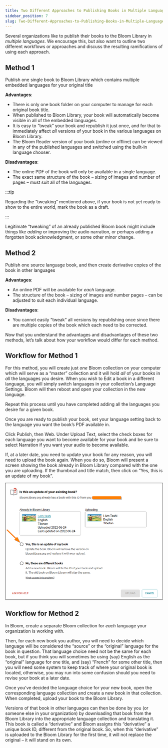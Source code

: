 ```yaml
---
title: Two Different Approaches to Publishing Books in Multiple Languages
sidebar_position: 7
slug: Two-Different-Approaches-to-Publishing-Books-in-Multiple-Languages
---
```




Several organizations like to publish their books to the Bloom Library in _multiple languages_. We encourage this, but also want to outline two different workflows or approaches and discuss the resulting ramifications of using each approach.


## Method 1


Publish one single book to Bloom Library which contains multiple embedded languages for your original title


**Advantages**:

- There is only one book folder on your computer to manage for each original book title.
- When published to Bloom Library, your book will automatically become visible in all of the embedded languages.
- It is easy to “tweak” your book and republish it just once, and for that to immediately affect _all_ versions of your book in the various languages on Bloom Library.
- The Bloom Reader version of your book (online or offline) can be viewed in any of the published languages and switched using the built-in language chooser.

**Disadvantages**:

- The online PDF of the book will only be available in a single language.
- The exact same structure of the book – sizing of images and number of pages – must suit all of the languages.

:::tip

Regarding the “tweaking” mentioned above, if your book is not yet ready to show to the entire world, mark the book as a draft.

:::



Legitimate “tweaking” of an already published Bloom book might include things like _adding_ or improving the audio narration, or perhaps adding a forgotten book acknowledgment, or some other minor change.


## Method 2


Publish one source language book, and then create derivative copies of the book in other languages


**Advantages**:

- An online PDF will be available for _each_ language.
- The structure of the book – sizing of images and number pages – can be adjusted to suit each individual language.

**Disadvantages**:

- You cannot easily “tweak” all versions by republishing once since there are multiple copies of the book which each need to be corrected.

Now that you understand the advantages and disadvantages of these two methods, let’s talk about how your workflow would differ for each method.


## Workflow for Method 1


For this method, you will create just _one_ Bloom collection on your computer which will serve as a “master” collection and it will hold _all_ of your books in _all_ the languages you desire. When you wish to Edit a book in a different language, you will simply switch languages in your collection’s Language Settings. Bloom will then reboot and open your collection in the new language.


Repeat this process until you have completed adding all the languages you desire for a given book.


Once you are ready to publish your book, set your language setting back to the language you want the book’s PDF available in.


Click Publish, then Web. Under Upload Text, select the check boxes for each language you want to become available for your book and be sure to select Narration if you want your audio to become available.


If, at a later date, you need to update your book for any reason, you will need to upload the book again. When you do so, Bloom will present a screen showing the book already in Bloom Library compared with the one you are uploading. If the thumbnail and title match, then click on “Yes, this is an update of my book”.


![](./841887422.png)


## Workflow for Method 2


In Bloom, create a separate Bloom collection for _each_ language your organization is working with.


Then, for each new book you author, you will need to decide which language will be considered the “source” or the “original” language for the book in question. That language choice need not be the same for each book, but if you think you will sometimes be using (say) English as the “original” language for one title, and (say) “French” for some other title, then you will need some system to keep track of where your original book is located, otherwise, you may run into some confusion should you need to revise your book at a later date.


Once you’ve decided the language choice for your new book, open the corresponding language collection and create a new book in that collection. When completed, upload your book to the Bloom Library.


Versions of that book in other languages can then be done by you (or someone else in your organization) by downloading that book from the Bloom Library into the appropriate language collection and translating it. This book is called a “derivative” and Bloom assigns this “derivative” a unique book ID, different from the original book. So, when this “derivative” is uploaded to the Bloom Library for the first time, it will not replace the original – it will stand on its own.

